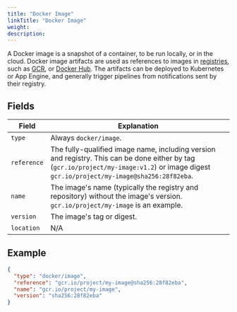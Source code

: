 ```yaml
---
title: "Docker Image"
linkTitle: "Docker Image"
weight: 
description: 
---
```




A Docker image is a snapshot of a container, to be run locally, or in the
cloud. Docker image artifacts are used as references to images in
[registries](https://docs.docker.com/registry/), such as [GCR](https://gcr.io),
or [Docker Hub](https://index.docker.io). The artifacts can be deployed to
Kubernetes or App Engine, and generally trigger pipelines from notifications
sent by their registry.

## Fields

| Field | Explanation |
|-|-----------|
| `type` | Always `docker/image`. |
| `reference` | The fully-qualified image name, including version and registry. This can be done either by tag (`gcr.io/project/my-image:v1.2`) or image digest `gcr.io/project/my-image@sha256:28f82eba`. |
| `name` | The image's name (typically the registry and repository) without the image's version. `gcr.io/project/my-image` is an example. |
| `version` | The image's tag or digest. |
| `location` | N/A |

## Example

```json
{
  "type": "docker/image",
  "reference": "gcr.io/project/my-image@sha256:28f82eba",
  "name": "gcr.io/project/my-image",
  "version": "sha256:28f82eba"
}
```
